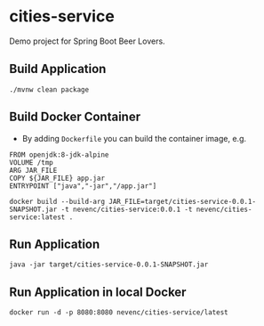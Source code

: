 # cities-service

Demo project for Spring Boot Beer Lovers.

## Build Application

```
./mvnw clean package
```

## Build Docker Container

* By adding `Dockerfile` you can build the container image, e.g.

```
FROM openjdk:8-jdk-alpine
VOLUME /tmp
ARG JAR_FILE
COPY ${JAR_FILE} app.jar
ENTRYPOINT ["java","-jar","/app.jar"]
```

```
docker build --build-arg JAR_FILE=target/cities-service-0.0.1-SNAPSHOT.jar -t nevenc/cities-service:0.0.1 -t nevenc/cities-service:latest .
```

## Run Application

```
java -jar target/cities-service-0.0.1-SNAPSHOT.jar
```

## Run Application in local Docker

```
docker run -d -p 8080:8080 nevenc/cities-service/latest
```


